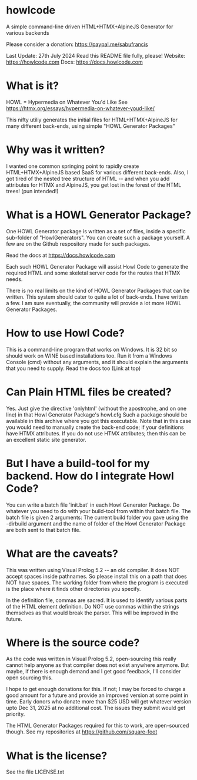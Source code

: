 # howlcode
A simple command-line driven HTML+HTMX+AlpineJS Generator for various backends

Please consider a donation: https://paypal.me/sabufrancis

Last Update: 27th July 2024
Read this README file fully, please!
Website: https://howlcode.com Docs: https://docs.howlcode.com

What is it?
===========
HOWL = Hypermedia on Whatever You'd Like 
See https://htmx.org/essays/hypermedia-on-whatever-youd-like/ 

This nifty utiliy generates the initial files for HTML+HTMX+AlpineJS for 
many different back-ends, using simple "HOWL Generator Packages" 


Why was it written?
==================
I wanted one common springing point to rapidly create HTML+HTMX+AlpineJS 
based SaaS for various different back-ends. Also, I got tired of the nested 
tree structure of HTML -- and when you add attributes for HTMX and AlpineJS, 
you get lost in the forest of the HTML trees! (pun intended!)


What is a HOWL Generator Package?
=================================
One HOWL Generator package is written as a set of files, inside a specific sub-folder 
of "HowlGenerators". You can create such a package yourself. A few are on the 
Github respository made for such packages.

Read the docs at https://docs.howlcode.com 

Each such HOWL Generator Package will assist Howl Code to generate the required HTML and 
some skeletal server code for the routes that HTMX needs. 

There is no real limits on the kind of HOWL Generator Packages that can be written.
This system should cater to quite a lot of back-ends. I have written a few. 
I am sure eventually, the community will provide a lot more HOWL Generator Packages.

How to use Howl Code?
====================
This is a command-line program that works on Windows. It is 32 bit so should work on WINE 
based installations too. Run it from a Windows Console (cmd) without any arguments, and 
it should explain the arguments that you need to supply. Read the docs too (Link at top)

Can Plain HTML files be created?
================================
Yes. Just give the directive 'onlyhtml' (without the apostrophe, and on one line) 
in that Howl Generator Package's howl.cfg  Such a package should be available in this 
archive where you got this executable. Note that in this case you would need to 
manually create the back-end code; if your definitions have HTMX attributes. If you 
do not use HTMX attributes; then this can be an excellent static site generator. 

But I have a build-tool for my backend. How do I integrate Howl Code?
=====================================================================
You can write a batch file 'init.bat' in each Howl Generator Package. Do whatever 
you need to do with your build-tool from within that batch file. The batch file 
is given 2 arguments: The current build folder you gave using the -dirbuild argument 
and the name of folder of the Howl Generator Package are both sent to that batch file. 

What are the caveats?
=====================
This was written using Visual Prolog 5.2 -- an old compiler. It does NOT accept 
spaces inside pathnames. So please install this on a path that does NOT have spaces.
The working folder from where the program is executed is the place where it 
finds other directories you specify.

In the definition file, commas are sacred. It is used to identify various parts 
of the HTML element definition. Do NOT use commas within the strings themselves
as that would break the parser. This will be improved in the future.

Where is the source code?
=========================
As the code was written in Visual Prolog 5.2, open-sourcing this really cannot help 
anyone as that compiler does not exist anywhere anymore. But maybe, if there is 
enough demand and I get good feedback, I'll consider open sourcing this. 

I hope to get enough donations for this. If not; I may be forced to charge a good 
amount for a future and provide an improved version at some point in time. 
Early donors who donate more than $25 USD will get whatever version upto 
Dec 31, 2025 at no additional cost. The issues they submit would get priority.

The HTML Generator Packages required for this to work, are open-sourced though. 
See my repositories at https://github.com/square-foot

What is the license?
====================
See the file LICENSE.txt 
